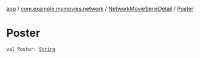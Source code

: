 [app](../../index.md) / [com.example.mymovies.network](../index.md) / [NetworkMovieSerieDetail](index.md) / [Poster](./-poster.md)

# Poster

`val Poster: `[`String`](https://kotlinlang.org/api/latest/jvm/stdlib/kotlin/-string/index.html)